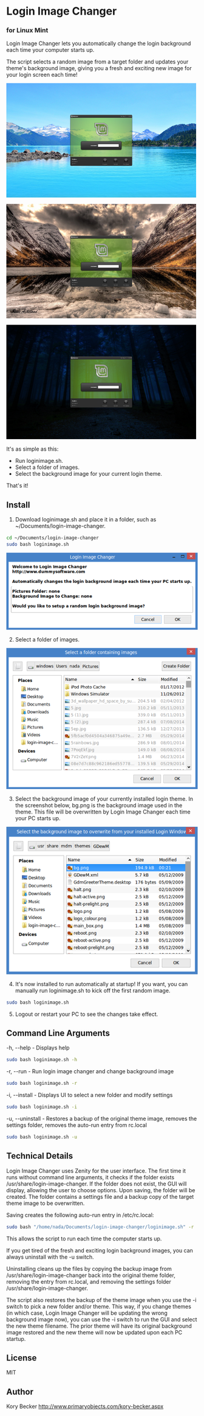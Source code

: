 Login Image Changer
=========
### for Linux Mint


Login Image Changer lets you automatically change the login background each time your computer starts up.

The script selects a random image from a target folder and updates your theme's background image, giving you a fresh and exciting new image for your login screen each time!

![Screenshot 1](https://raw.githubusercontent.com/primaryobjects/loginimagechanger/master/screenshots/login1-500x300.png)

![Screenshot 2](https://raw.githubusercontent.com/primaryobjects/loginimagechanger/master/screenshots/login2-500x300.png)

![Screenshot 3](https://raw.githubusercontent.com/primaryobjects/loginimagechanger/master/screenshots/login3-500x300.png)

It's as simple as this:

- Run loginimage.sh.
- Select a folder of images.
- Select the background image for your current login theme.

That's it!

Install
---

1. Download loginimage.sh and place it in a folder, such as ~/Documents/login-image-changer.

```sh
cd ~/Documents/login-image-changer
sudo bash loginimage.sh
```

![Initial setup screen](https://raw.githubusercontent.com/primaryobjects/loginimagechanger/master/screenshots/screenshot1.png)

2. Select a folder of images.

![Select a folder of images](https://raw.githubusercontent.com/primaryobjects/loginimagechanger/master/screenshots/screenshot2.png)

3. Select the background image of your currently installed login theme. In the screenshot below, bg.png is the background image used in the theme. This file will be overwritten by Login Image Changer each time your PC starts up. 

![Select a background image from the current Login theme](https://raw.githubusercontent.com/primaryobjects/loginimagechanger/master/screenshots/screenshot3.png)

4. It's now installed to run automatically at startup! If you want, you can manually run loginimage.sh to kick off the first random image.
```sh
sudo bash loginimage.sh
```

5. Logout or restart your PC to see the changes take effect.

Command Line Arguments
---

-h, --help - Displays help
```sh
sudo bash loginimage.sh -h
```

-r, --run - Run login image changer and change background image
```sh
sudo bash loginimage.sh -r
```

-i, --install - Displays UI to select a new folder and modify settings
```sh
sudo bash loginimage.sh -i
```

-u, --uninstall - Restores a backup of the original theme image, removes the settings folder, removes the auto-run entry from rc.local
```sh
sudo bash loginimage.sh -u
```

Technical Details
---

Login Image Changer uses Zenity for the user interface. The first time it runs without command line arguments, it checks if the folder exists /usr/share/login-image-changer. If the folder does not exist, the GUI will display, allowing the user to choose options. Upon saving, the folder will be created. The folder contains a settings file and a backup copy of the target theme image to be overwritten.

Saving creates the following auto-run entry in /etc/rc.local:
```sh
sudo bash "/home/nada/Documents/login-image-changer/loginimage.sh" -r
```
This allows the script to run each time the computer starts up.

If you get tired of the fresh and exciting login background images, you can always uninstall with the -u switch.

Uninstalling cleans up the files by copying the backup image from /usr/share/login-image-changer back into the original theme folder, removing the entry from rc.local, and removing the settings folder /usr/share/login-image-changer.

The script also restores the backup of the theme image when you use the -i switch to pick a new folder and/or theme. This way, if you change themes (in which case, Login Image Changer will be updating the wrong background image now), you can use the -i switch to run the GUI and select the new theme filename. The prior theme will have its original background image restored and the new theme will now be updated upon each PC startup.

License
----

MIT

Author
----
Kory Becker
http://www.primaryobjects.com/kory-becker.aspx
